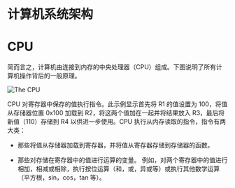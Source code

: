 # 计算机系统架构

# CPU

简而言之，计算机由连接到内存的中央处理器（CPU）组成。下图说明了所有计算机操作背后的一般原理。

![The CPU](https://s2.ax1x.com/2020/01/26/1nPs54.png)

CPU 对寄存器中保存的值执行指令。此示例显示首先将 R1 的值设置为 100，将值从存储器位置 0x100 加载到 R2，将这两个值加在一起并将结果放入 R3，最后将新值（110）存储到 R4 以供进一步使用。CPU 执行从内存读取的指令，指令有两大类：

- 那些将值从存储器加载到寄存器，并将值从寄存器存储到存储器的函数。

- 那些对存储在寄存器中的值进行运算的变量。 例如，对两个寄存器中的值进行相加，相减或相除，执行按位运算（和，或，异或等）或执行其他数学运算（平方根，sin，cos，tan 等）。
